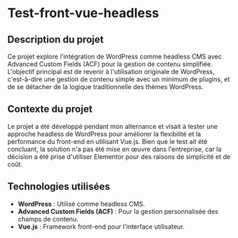 # Test-front-vue-headless

## Description du projet

Ce projet explore l'intégration de WordPress comme headless CMS avec Advanced Custom Fields (ACF) pour la gestion de contenu simplifiée. L'objectif principal est de revenir à l'utilisation originale de WordPress, c'est-à-dire une gestion de contenu simple avec un minimum de plugins, et de se détacher de la logique traditionnelle des thèmes WordPress.

## Contexte du projet

Le projet a été développé pendant mon alternance et visait à tester une approche headless de WordPress pour améliorer la flexibilité et la performance du front-end en utilisant Vue.js. Bien que le test ait été concluant, la solution n'a pas été mise en œuvre dans l'entreprise, car la décision a été prise d'utiliser Elementor pour des raisons de simplicité et de coût.

## Technologies utilisées

- **WordPress** : Utilisé comme headless CMS.
- **Advanced Custom Fields (ACF)** : Pour la gestion personnalisée des champs de contenu.
- **Vue.js** : Framework front-end pour l'interface utilisateur.


